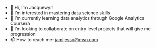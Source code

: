 - 👋 Hi, I’m Jacquewyn 
- 👀 I’m interested in mastering data science skills
- 🌱 I’m currently learning data analytics through Google Analytics Coursera
- 💞️ I’m looking to collaborate on entry level projects that will give me progression
- 📫 How to reach me: jamijesso@msn.com

<!---
jfrances/jfrances is a ✨ special ✨ repository because its `README.md` (this file) appears on your GitHub profile.
You can click the Preview link to take a look at your changes.
--->
